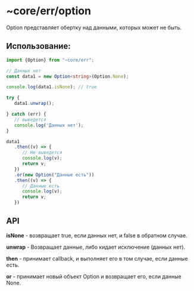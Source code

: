 # ~core/err/option

Option представляет обертку над данными, которых может не быть.

## Использование:

```typescript
import {Option} from "~core/err";

// Данных нет
const data1 = new Option<string>(Option.None);

console.log(data1.isNone); // true

try {
   data1.unwrap();

} catch (err) {
   // выведется
   console.log('Данных нет');
}

data1
   .then((v) => {
      // Не выведется
      console.log(v);
      return v;
   })
   .or(new Option("Данные есть"))
   .then((v) => {
      // Данные есть
      console.log(v);
      return v;
   })
```

## API

**isNone** - возвращает true, если данных нет, и false в обратном случае.

**unwrap** - Возвращает данные, либо кидает исключение (данных нет).

**then** - принимает callback, и выполняет его в том случае, если данные есть.

**or** - принимает новый объект Option и возвращает его, если данные None.
